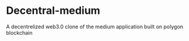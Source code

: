 # Decentral-medium
A decentrelized web3.0 clone of the medium application built on polygon blockchain

